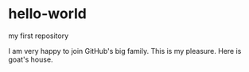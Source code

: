 # hello-world
my first repository

I am very happy to join GitHub's big family.
This is my pleasure.
Here is goat's house.
